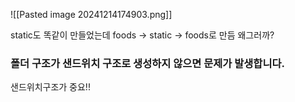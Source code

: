 ![[Pasted image 20241214174903.png]]


static도 똑같이 만들었는데 foods -> static -> foods로 만듬 왜그러까?

### 폴더 구조가 샌드위치 구조로 생성하지 않으면 문제가 발생합니다.
샌드위치구조가 중요!!

